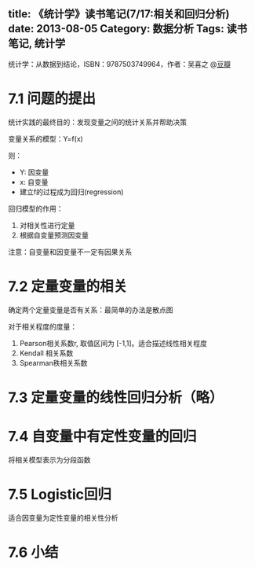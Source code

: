 title: 《统计学》读书笔记(7/17:相关和回归分析)
date: 2013-08-05
Category: 数据分析
Tags: 读书笔记, 统计学
---

 统计学：从数据到结论，ISBN：9787503749964，作者：吴喜之 @[豆瓣](http://book.douban.com/subject/2193810/)

# 7.1 问题的提出

统计实践的最终目的：发现变量之间的统计关系并帮助决策

变量关系的模型：Y=f(x)

则：

- Y: 因变量
- x: 自变量
- 建立f的过程成为回归(regression)

回归模型的作用：

1. 对相关性进行定量
2. 根据自变量预测因变量

注意：自变量和因变量不一定有因果关系

# 7.2 定量变量的相关

确定两个定量变量是否有关系：最简单的办法是散点图

对于相关程度的度量：

1. Pearson相关系数r, 取值区间为 \[-1,1\]。适合描述线性相关程度
2. Kendall 相关系数
3. Spearman秩相关系数


# 7.3 定量变量的线性回归分析（略）

# 7.4 自变量中有定性变量的回归

将相关模型表示为分段函数

# 7.5 Logistic回归

适合因变量为定性变量的相关性分析

# 7.6 小结
